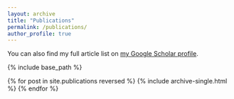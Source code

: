 ```yaml
---
layout: archive
title: "Publications"
permalink: /publications/
author_profile: true
---
```


You can also find my full article list on <a href="https://scholar.google.com/citations?user=Cl9byD8AAAAJ&hl=en">my Google Scholar profile</a>.

{% include base_path %}

{% for post in site.publications reversed %}
  {% include archive-single.html %}
{% endfor %}
